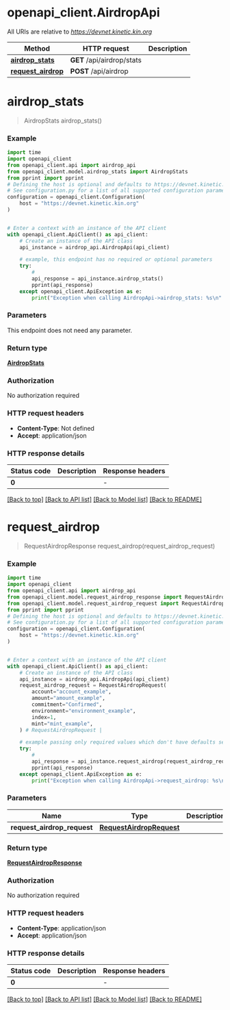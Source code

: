 # openapi_client.AirdropApi

All URIs are relative to *https://devnet.kinetic.kin.org*

Method | HTTP request | Description
------------- | ------------- | -------------
[**airdrop_stats**](AirdropApi.md#airdrop_stats) | **GET** /api/airdrop/stats | 
[**request_airdrop**](AirdropApi.md#request_airdrop) | **POST** /api/airdrop | 


# **airdrop_stats**
> AirdropStats airdrop_stats()



### Example


```python
import time
import openapi_client
from openapi_client.api import airdrop_api
from openapi_client.model.airdrop_stats import AirdropStats
from pprint import pprint
# Defining the host is optional and defaults to https://devnet.kinetic.kin.org
# See configuration.py for a list of all supported configuration parameters.
configuration = openapi_client.Configuration(
    host = "https://devnet.kinetic.kin.org"
)


# Enter a context with an instance of the API client
with openapi_client.ApiClient() as api_client:
    # Create an instance of the API class
    api_instance = airdrop_api.AirdropApi(api_client)

    # example, this endpoint has no required or optional parameters
    try:
        # 
        api_response = api_instance.airdrop_stats()
        pprint(api_response)
    except openapi_client.ApiException as e:
        print("Exception when calling AirdropApi->airdrop_stats: %s\n" % e)
```


### Parameters
This endpoint does not need any parameter.

### Return type

[**AirdropStats**](AirdropStats.md)

### Authorization

No authorization required

### HTTP request headers

 - **Content-Type**: Not defined
 - **Accept**: application/json


### HTTP response details

| Status code | Description | Response headers |
|-------------|-------------|------------------|
**0** |  |  -  |

[[Back to top]](#) [[Back to API list]](../README.md#documentation-for-api-endpoints) [[Back to Model list]](../README.md#documentation-for-models) [[Back to README]](../README.md)

# **request_airdrop**
> RequestAirdropResponse request_airdrop(request_airdrop_request)



### Example


```python
import time
import openapi_client
from openapi_client.api import airdrop_api
from openapi_client.model.request_airdrop_response import RequestAirdropResponse
from openapi_client.model.request_airdrop_request import RequestAirdropRequest
from pprint import pprint
# Defining the host is optional and defaults to https://devnet.kinetic.kin.org
# See configuration.py for a list of all supported configuration parameters.
configuration = openapi_client.Configuration(
    host = "https://devnet.kinetic.kin.org"
)


# Enter a context with an instance of the API client
with openapi_client.ApiClient() as api_client:
    # Create an instance of the API class
    api_instance = airdrop_api.AirdropApi(api_client)
    request_airdrop_request = RequestAirdropRequest(
        account="account_example",
        amount="amount_example",
        commitment="Confirmed",
        environment="environment_example",
        index=1,
        mint="mint_example",
    ) # RequestAirdropRequest | 

    # example passing only required values which don't have defaults set
    try:
        # 
        api_response = api_instance.request_airdrop(request_airdrop_request)
        pprint(api_response)
    except openapi_client.ApiException as e:
        print("Exception when calling AirdropApi->request_airdrop: %s\n" % e)
```


### Parameters

Name | Type | Description  | Notes
------------- | ------------- | ------------- | -------------
 **request_airdrop_request** | [**RequestAirdropRequest**](RequestAirdropRequest.md)|  |

### Return type

[**RequestAirdropResponse**](RequestAirdropResponse.md)

### Authorization

No authorization required

### HTTP request headers

 - **Content-Type**: application/json
 - **Accept**: application/json


### HTTP response details

| Status code | Description | Response headers |
|-------------|-------------|------------------|
**0** |  |  -  |

[[Back to top]](#) [[Back to API list]](../README.md#documentation-for-api-endpoints) [[Back to Model list]](../README.md#documentation-for-models) [[Back to README]](../README.md)

